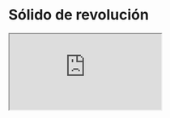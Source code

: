 # Sólido de revolución

<iframe src="https://editor.p5js.org/JoseMAP-99/embed/1aYzzBgZt"></iframe>

